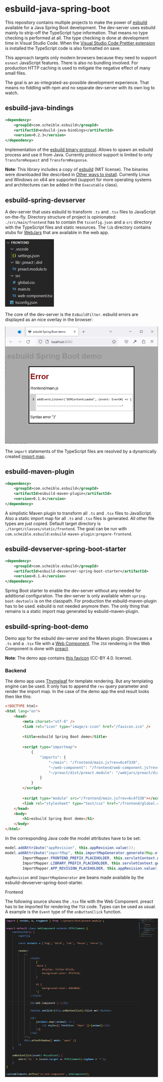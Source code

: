 # esbuild-java-spring-boot

This repository contains multiple projects to make the power of [esbuild](https://esbuild.github.io/) available for a Java Spring Boot development.
The dev-server uses esbuild mainly to strip-off the TypeScript type information.
That means no type checking is performed at all.
The type checking is done at development time in Visual Studio Code.
When the [Visual Studio Code Prettier extension](https://marketplace.visualstudio.com/items?itemName=esbenp.prettier-vscode) is installed the TypeScript code is also formatted on save.

This approach targets only modern browsers because they need to support `esnext` JavaScript features.
There is also no bundling involved.
For production HTTP caching is used to mitigate the negative effect of many small files.

The goal is an as-integrated-as-possible development experience.
That means no fiddling with npm and no separate dev-server with its own log to watch.

## esbuild-java-bindings

```xml
<dependency>
	<groupId>com.scheible.esbuild</groupId>
	<artifactId>esbuild-java-bindings</artifactId>
	<version>0.2.3</version>
</dependency>
```

Implementation of the [esbuild binary protocol](https://github.com/evanw/esbuild/blob/main/lib/shared/stdio_protocol.ts).
Allows to spawn an esbuild process and use it from Java.
Currently protocol support is limited to only `TransformRequest` and `TransformResponse`.

**Note**: This library includes a copy of [esbuild](https://github.com/evanw/esbuild) (MIT license). The binaries were downloaded like described in [Other ways to install](https://esbuild.github.io/getting-started/#other-ways-to-install). Currently Linux and Windows on x64 are supported (support for more operating systems and architectures can be added in the `Executable` class).

## esbuild-spring-devserver

A dev-server that uses esbuild to transform `.ts` and `.tsx` files to JavaScript on-the-fly.
Directory structure of project is opinionated: `./src/main/frontend` has to contain the `tsconfig.json` and a `src` directory with the TypeScript files and static resources.
The `lib` directory contains stubs for [WebJars](https://www.baeldung.com/maven-webjars) that are available in the web app.

![directory structure](directory-structure.png)

The core of the dev-server is the `EsBuildFilter`.
esbuild errors are displayed as an nice overlay in the browser:

![error overlay](error-overlay.png)

The `import` statements of the TypeScript files are resolved by a dynamically created [import map](https://www.digitalocean.com/community/tutorials/how-to-dynamically-import-javascript-with-import-maps).

## esbuild-maven-plugin

```xml
<dependency>
	<groupId>com.scheible.esbuild</groupId>
	<artifactId>esbuild-maven-plugin</artifactId>
	<version>0.1.4</version>
</dependency>
```

A simplistic Maven plugin to transform all `.ts` and `.tsx` files to JavaScript.
Also a static import map for all `.ts` and `.tsx` files is generated.
All other file types are just copied.
Default target directory is `./target/classes/static/frontend`.
The goal can be run with `com.scheible.esbuild:esbuild-maven-plugin:prepare-frontend`.

## esbuild-devserver-spring-boot-starter

```xml
<dependency>
	<groupId>com.scheible.esbuild</groupId>
	<artifactId>esbuild-devserver-spring-boot-starter</artifactId>
	<version>0.1.4</version>
</dependency>
```

Spring Boot starter to enable the dev-server without any needed for additional configuration.
The dev-server is only available when `spring-boot-devtools` is on the classpath.
For production the esbuild-maven-plugin has to be used.
esbuild is not needed anymore then.
The only thing that remains is a static import map generated by esbuild-maven-plugin.

## esbuild-spring-boot-demo

Demo app for the esbuild dev-server and the Maven plugin.
Showcases a `.ts` and a `.tsx` file with a [Web Component](https://developer.mozilla.org/en-US/docs/Web/Web_Components).
The `JSX` rendering in the Web Component is done with [preact](https://preactjs.com/).

**Note**: The demo app contains [this favicon](https://favicon.io/emoji-favicons/alien/) (CC-BY 4.0. license).

### Backend

The demo app uses [Thymeleaf](https://www.thymeleaf.org/) for template rendering.
But any templating engine can be used.
It only has to append the `rev` query parameter and render the import map.
In the case of the demo app the end result looks then like this:

```html
<!DOCTYPE html>
<html lang="en">
	<head>
		<meta charset="utf-8" />
		<link rel="icon" type="image/x-icon" href="/favicon.ico" />

		<title>esbuild Spring Boot demo</title>

		<script type="importmap">
			{
				"imports": {
					"~/main": "/frontend/main.js?rev=6c4f330",
					"~/web-component": "/frontend/web-component.js?rev=6c4f330",
					"~/preact/dist/preact.module": "/webjars/preact/dist/preact.module.js?rev=6c4f330"
				}
			}
		</script>

		<script type="module" src="/frontend/main.js?rev=6c4f330"></script>
		<link rel="stylesheet" type="text/css" href="/frontend/global.css?rev=6c4f330" />
	</head>
	<body>
		<h1>esbuild Spring Boot demo</h1>
	</body>
</html>
```

In the corresponding Java code the model attributes have to be set:

```java
model.addAttribute("appRevision", this.appRevision.value());
model.addAttribute("importMap", this.importMapGenerator.generate(Map.of( //
		ImportMapper.FRONTEND_PREFIX_PLACEHOLDER, this.servletContext.getContextPath() + "/frontend", //
		ImportMapper.LIBRARY_PREFIX_PLACEHOLDER, this.servletContext.getContextPath() + "/webjars", //
		ImportMapper.APP_REVISION_PLACEHOLDER, this.appRevision.value())));
```

`AppRevision` and `ImportMapGenerator` are beans made available by the esbuild-devserver-spring-boot-starter.

Frontend

The following source shows the `.tsx` file with the Web Component.
preact has to be imported for rendering the `TSX` code.
Types can be used as usual.
A example is the `Event` type of the `onButtonClick` function.

![tsx web component](tsx-web-component.png)

